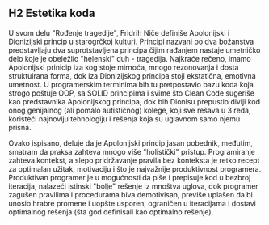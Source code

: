## H2 Estetika koda

U svom delu "Rođenje tragedije", Fridrih Niče definiše Apolonijski i Dionizijski princip u starogrčkoj kulturi. Principi nazvani po dva božanstva predstavljaju dva suprotstavljena principa čijim rađanjem nastaje umetničko delo koje je obeležlio "helenski" duh - tragedija. Najkraće rečeno, imamo Apolonijski prinicip iza kog stoje mirnoća, mnogo rezonovanja i dosta struktuirana forma, dok iza Dionizijskog principa stoji ekstatična, emotivna umetnost. U programerskim terminima bih tu pretpostavio bazu koda koja strogo poštuje OOP, sa SOLID principima i svime što Clean Code sugeriše kao predstavnika Apolonijskog principa, dok bih Dionisu prepustio divlji kod onog genijalnog (ali pomalo autističnog) kolege, koji sve rešava u 3 reda, koristeći najnoviju tehnologiju i rešenja koja su uglavnom samo njemu prisna.

Ovako ispisano, deluje da je Apolonijski princip jasan pobednik, međutim, smatram da praksa zahteva mnogo više "holistički" pristup. Programiranje zahteva kontekst, a slepo pridržavanje pravila bez konteksta je retko recept za optimalan užitak, motivaciju i što je najvažnije produktivnost programera. Produktivan programer je u mogućnosti da piše i prepisuje kod u bezbroj iteracija, nalazeći istinski "bolje" rešenje iz mnoštva uglova, dok programer zagušen pravilima i procedurama biva demotivisan, previše uplašen da bi unosio hrabre promene i uopšte usporen, ograničen u iteracijama i dostavi optimalnog rešenja (šta god definisali kao optimalno rešenje).

